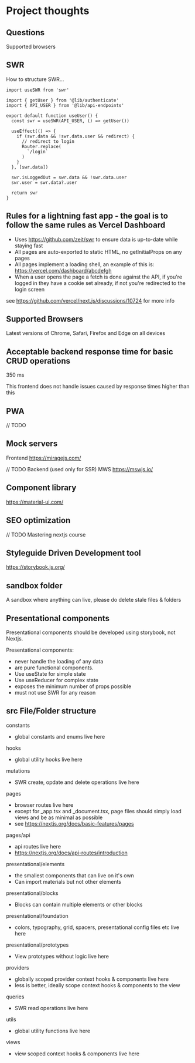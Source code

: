 # Project thoughts

## Questions

Supported browsers

## SWR
How to structure SWR...
```
import useSWR from 'swr'

import { getUser } from '@lib/authenticate'
import { API_USER } from '@lib/api-endpoints'

export default function useUser() {
  const swr = useSWR(API_USER, () => getUser())

  useEffect(() => {
    if (swr.data && !swr.data.user && redirect) {
      // redirect to login
      Router.replace(
        `/login`
      )
    }
  }, [swr.data])

  swr.isLoggedOut = swr.data && !swr.data.user
  swr.user = swr.data?.user

  return swr
}
```

## Rules for a lightning fast app - the goal is to follow the same rules as Vercel Dashboard
* Uses https://github.com/zeit/swr to ensure data is up-to-date while staying fast
* All pages are auto-exported to static HTML, no getInitialProps on any pages
* All pages implement a loading shell, an example of this is: https://vercel.com/dashboard/abcdefgh
* When a user opens the page a fetch is done against the API, if you're logged in they have a cookie set already, if not you're redirected to the login screen

see https://github.com/vercel/next.js/discussions/10724 for more info

## Supported Browsers

Latest versions of Chrome, Safari, Firefox and Edge on all devices

## Acceptable backend response time for basic CRUD operations

350 ms

This frontend does not handle issues caused by response times higher than this

## PWA

// TODO

## Mock servers

Frontend
https://miragejs.com/

// TODO 
Backend (used only for SSR)
MWS
https://mswjs.io/

## Component library

https://material-ui.com/

## SEO optimization
// TODO
Mastering nextjs course

## Styleguide Driven Development tool

https://storybook.js.org/

## sandbox folder
A sandbox where anything can live, please do delete stale files & folders

## Presentational components

Presentational components should be developed using storybook, not Nextjs. 

Presentational components:
  - never handle the loading of any data
  - are pure functional components.
  - Use useState for simple state
  - Use useReducer for complex state
  - exposes the minimum number of props possible
  - must not use SWR for any reason

## src File/Folder structure
constants
 - global constants and enums live here

hooks
 - global utility hooks live here

mutations
 - SWR create, opdate and delete operations live here

pages
 - browser routes live here
 - except for _app.tsx and _document.tsx, page files should simply load views and be as minimal as possible
 - see https://nextjs.org/docs/basic-features/pages

pages/api
 - api routes live here
 - https://nextjs.org/docs/api-routes/introduction 

presentational/elements
 - the smallest components that can live on it's own
 - Can import materials but not other elements

presentational/blocks
 - Blocks can contain multiple elements or other blocks

presentational/foundation
 - colors, typography, grid, spacers, presentational config files etc live here

presentational/prototypes
 - View prototypes without logic live here

providers
 - globally scoped provider context hooks & components live here
 - less is better, ideally scope context hooks & components to the view

queries
 - SWR read operations live here

utils
 - global utility functions live here

views
 - view scoped context hooks & components live here
